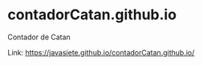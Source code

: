 # contadorCatan.github.io
Contador de Catan

Link: https://javasiete.github.io/contadorCatan.github.io/
